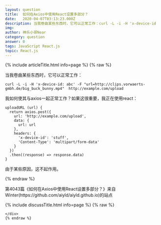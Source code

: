```yaml
---
layout: question
title:  如何在Axios中使用React设置多部分？
date:   2020-04-07T03:13:23.000Z
description: 当我卷曲某些东西时，它可以正常工作：curl -L -i -H 'x-device-id  abc' -F "url=http //clips.vor...
img: 
author: 神乐小哥Near
category: question
answer: 0
tags: JavaScript React.js
topic: React.js
---
```

<div class="article-root">
  <div class="article">
    {% include articleTitle.html info=page %}
    {% raw %}
    <div class="article-content"><p><font style="vertical-align: inherit;"><font style="vertical-align: inherit;">当我卷曲某些东西时，它可以正常工作：</font></font></p>

<pre><code>curl -L -i -H 'x-device-id: abc' -F "url=http://clips.vorwaerts-gmbh.de/big_buck_bunny.mp4"  http://example.com/upload
</code></pre>

<p><font style="vertical-align: inherit;"><font style="vertical-align: inherit;">我如何使其与axios一起正常工作？</font><font style="vertical-align: inherit;">如果这很重要，我正在使用react：</font></font></p>

<pre><code>uploadURL (url) {<font></font>
  return axios.post({<font></font>
    url: 'http://example.com/upload',<font></font>
    data: {<font></font>
      url: url<font></font>
    },<font></font>
    headers: {<font></font>
      'x-device-id': 'stuff',<font></font>
      'Content-Type': 'multipart/form-data'<font></font>
    }<font></font>
  })<font></font>
  .then((response) =&gt; response.data)<font></font>
}<font></font>
</code></pre>

<p><font style="vertical-align: inherit;"><font style="vertical-align: inherit;">由于某些原因，这不起作用。</font></font></p></div>
    {% endraw %}
  </div>
  <p class="winter_mark">第4043篇《如何在Axios中使用React设置多部分？》来自Winter(https://github.com/aiyld/aiyld.github.io)的站点</p>
  <div class="discuss-wrapper">
    {% include discussTitle.html info=page %}
    {% raw %}
    <div class="discuss-list">
    
    </div>
    {% endraw %}
  </div>
<div>

